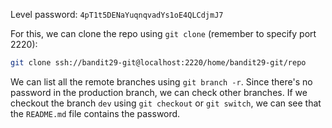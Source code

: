 Level password: `4pT1t5DENaYuqnqvadYs1oE4QLCdjmJ7`

For this, we can clone the repo using `git clone` (remember to specify port 2220):

```sh
git clone ssh://bandit29-git@localhost:2220/home/bandit29-git/repo
```

We can list all the remote branches using `git branch -r`. Since there's no password in the production branch, we can check other branches. If we checkout the branch `dev` using `git checkout` or `git switch`, we can see that the `README.md` file contains the password.